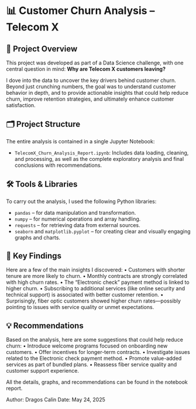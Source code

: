 # 📊 Customer Churn Analysis – Telecom X

## 🧭 Project Overview

This project was developed as part of a Data Science challenge, with one central question in mind: **Why are Telecom X customers leaving?** 

I dove into the data to uncover the key drivers behind customer churn. Beyond just crunching numbers, the goal was to understand customer behavior in depth, and to provide actionable insights that could help reduce churn, improve retention strategies, and ultimately enhance customer satisfaction.

## 🗂 Project Structure

The entire analysis is contained in a single Jupyter Notebook:

- `TelecomX_Churn_Analysis_Report.ipynb`: Includes data loading, cleaning, and processing, as well as the complete exploratory analysis and final conclusions with recommendations.

## 🛠 Tools & Libraries

To carry out the analysis, I used the following Python libraries:

- `pandas` – for data manipulation and transformation.  
- `numpy` – for numerical operations and array handling.  
- `requests` – for retrieving data from external sources.  
- `seaborn` and `matplotlib.pyplot` – for creating clear and visually engaging graphs and charts.

## 📌 Key Findings

Here are a few of the main insights I discovered:
	•	Customers with shorter tenure are more likely to churn.
	•	Monthly contracts are strongly correlated with high churn rates.
	•	The “Electronic check” payment method is linked to higher churn.
	•	Subscribing to additional services (like online security and technical support) is associated with better customer retention.
	•	Surprisingly, fiber optic customers showed higher churn rates—possibly pointing to issues with service quality or unmet expectations.

## 💡 Recommendations

Based on the analysis, here are some suggestions that could help reduce churn:
	•	Introduce welcome programs focused on onboarding new customers.
	•	Offer incentives for longer-term contracts.
	•	Investigate issues related to the Electronic check payment method.
	•	Promote value-added services as part of bundled plans.
	•	Reassess fiber service quality and customer support experience.

All the details, graphs, and recommendations can be found in the notebook report.


Author: Dragos Calin
Date: May 24, 2025
